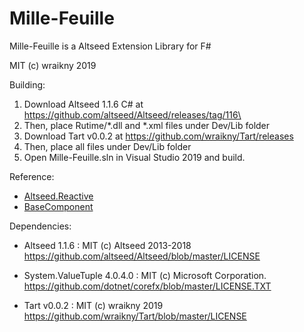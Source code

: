 # Mille-Feuille
Mille-Feuille is a Altseed Extension Library for F#  
  
MIT (c) wraikny 2019  

Building:
1. Download Altseed 1.1.6 C# at https://github.com/altseed/Altseed/releases/tag/116\
1. Then, place Rutime/*.dll and *.xml files under Dev/Lib folder
1. Download Tart v0.0.2 at https://github.com/wraikny/Tart/releases
1. Then, place all files under Dev/Lib folder
1. Open Mille-Feuille.sln in Visual Studio 2019 and build.

Reference:
* [Altseed.Reactive](https://github.com/NumAniCloud/Altseed.Reactive)
* [BaseComponent](https://github.com/gon6109/BaseComponent)
  
Dependencies:
* Altseed 1.1.6 : MIT (c) Altseed 2013-2018
  https://github.com/altseed/Altseed/blob/master/LICENSE

* System.ValueTuple 4.0.4.0 : MIT (c) Microsoft Corporation.
  https://github.com/dotnet/corefx/blob/master/LICENSE.TXT

* Tart v0.0.2 : MIT (c) wraikny 2019
  https://github.com/wraikny/Tart/blob/master/LICENSE

